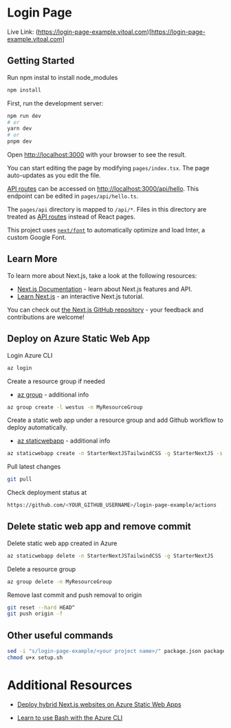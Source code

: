 # Login Page

Live Link: (https://login-page-example.vitoal.com)[https://login-page-example.vitoal.com]

## Getting Started
Run npm instal to install node_modules
```bash
npm install
```

First, run the development server:

```bash
npm run dev
# or
yarn dev
# or
pnpm dev
```

Open [http://localhost:3000](http://localhost:3000) with your browser to see the result.

You can start editing the page by modifying `pages/index.tsx`. The page auto-updates as you edit the file.

[API routes](https://nextjs.org/docs/api-routes/introduction) can be accessed on [http://localhost:3000/api/hello](http://localhost:3000/api/hello). This endpoint can be edited in `pages/api/hello.ts`.

The `pages/api` directory is mapped to `/api/*`. Files in this directory are treated as [API routes](https://nextjs.org/docs/api-routes/introduction) instead of React pages.

This project uses [`next/font`](https://nextjs.org/docs/basic-features/font-optimization) to automatically optimize and load Inter, a custom Google Font.

## Learn More

To learn more about Next.js, take a look at the following resources:

- [Next.js Documentation](https://nextjs.org/docs) - learn about Next.js features and API.
- [Learn Next.js](https://nextjs.org/learn) - an interactive Next.js tutorial.

You can check out [the Next.js GitHub repository](https://github.com/vercel/next.js/) - your feedback and contributions are welcome!

## Deploy on Azure Static Web App

Login Azure CLI

```bash
az login
```

Create a resource group if needed
- [az group](https://learn.microsoft.com/en-us/cli/azure/group?view=azure-cli-latest#az-group-create) - additional info
```bash
az group create -l westus -n MyResourceGroup
```

Create a static web app under a resource group and add Github workflow to deploy automatically.
- [az staticwebapp](https://learn.microsoft.com/en-us/cli/azure/staticwebapp?view=azure-cli-latest) - additional info
```bash
az staticwebapp create -n StarterNextJSTailwindCSS -g StarterNextJS -s https://github.com/<YOUR_GITHUB_USERNAME>/login-page-example -l WestUs2 -b main --login-with-github
```

Pull latest changes
```bash
git pull
```

Check deployment status at 
```bash 
https://github.com/<YOUR_GITHUB_USERNAME>/login-page-example/actions
```

## Delete static web app and remove commit

Delete static web app created in Azure
```bash
az staticwebapp delete -n StarterNextJSTailwindCSS -g StarterNextJS
```

Delete a resource group
```bash
az group delete -n MyResourceGroup
```

Remove last commit and push removal to origin
```bash
git reset --hard HEAD^
git push origin -f
```

## Other useful commands
``` bash
sed -i "s/login-page-example/<your project name>/" package.json package-lock.json README.md
chmod u+x setup.sh
```

# Additional Resources
- [Deploy hybrid Next.js websites on Azure Static Web Apps](https://learn.microsoft.com/en-us/azure/static-web-apps/deploy-nextjs-hybrid)

- [Learn to use Bash with the Azure CLI](https://learn.microsoft.com/en-us/cli/azure/azure-cli-learn-bash)